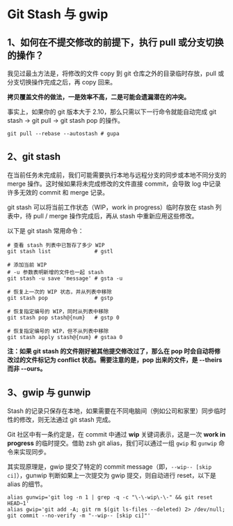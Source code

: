 # Git Stash 与 gwip

## 1、如何在不提交修改的前提下，执行 pull 或分支切换的操作？

我见过最圡方法是，将修改的文件 copy 到 git 仓库之外的目录临时存放，pull 或分支切换操作完成之后，再 copy 回来。

**拷贝覆盖文件的做法，一是效率不高，二是可能会遗漏潜在的冲突。**

事实上，如果你的 git 版本大于 2.10，那么只需以下一行命令就能自动完成 git stash -&gt; git pull -&gt; git stash pop 的操作。

```text
git pull --rebase --autostash # gupa
```

## 2、git stash

在当前任务未完成前，我们可能需要执行本地与远程分支的同步或本地不同分支的 merge 操作。这时候如果将未完成修改的文件直接 commit，会导致 log 中记录许多无效的 commit 和 merge 记录。

git stash 可以将当前工作状态（WIP，work in progress）临时存放在 stash 列表中，待 pull / merge 操作完成后，再从 stash 中重新应用这些修改。

以下是 git stash 常用命令：

```text
# 查看 stash 列表中已暂存了多少 WIP
git stash list              # gstl
​
# 添加当前 WIP
# -u 参数表明新增的文件也一起 stash
git stash -u save 'message' # gsta -u

# 恢复上一次的 WIP 状态，并从列表中移除
git stash pop               # gstp

# 恢复指定编号的 WIP，同时从列表中移除
git stash pop stash@{num}   # gstp 0
​
# 恢复指定编号的 WIP，但不从列表中移除
git stash apply stash@{num} # gstaa 0
```

**注：如果 git stash 的文件刚好被其他提交修改过了，那么在 pop 时会自动将修改过的文件标记为 conflict 状态。需要注意的是，pop 出来的文件，是 --theirs 而非 --ours。**

## 3、gwip 与 gunwip

Stash 的记录只保存在本地，如果需要在不同电脑间（例如公司和家里）同步临时性的修改，则无法通过 git stash 完成。

Git 社区中有一条约定是，在 commit 中通过 **wip** 关键词表示，这是一次 **work in progress** 的临时提交。借助 zsh git alias，我们可以通过一组 `gwip` 和 `gunwip` 命令来实现同步。

其实现原理是，gwip 提交了特定的 commit message（即，`--wip-- [skip ci]`），gunwip 判断如果上一次提交为 gwip 提交，则自动进行 reset，以下是 alias 的细节。

```text
alias gunwip='git log -n 1 | grep -q -c "\-\-wip\-\-" && git reset HEAD~1'
alias gwip='git add -A; git rm $(git ls-files --deleted) 2> /dev/null; git commit --no-verify -m "--wip-- [skip ci]"'
```


